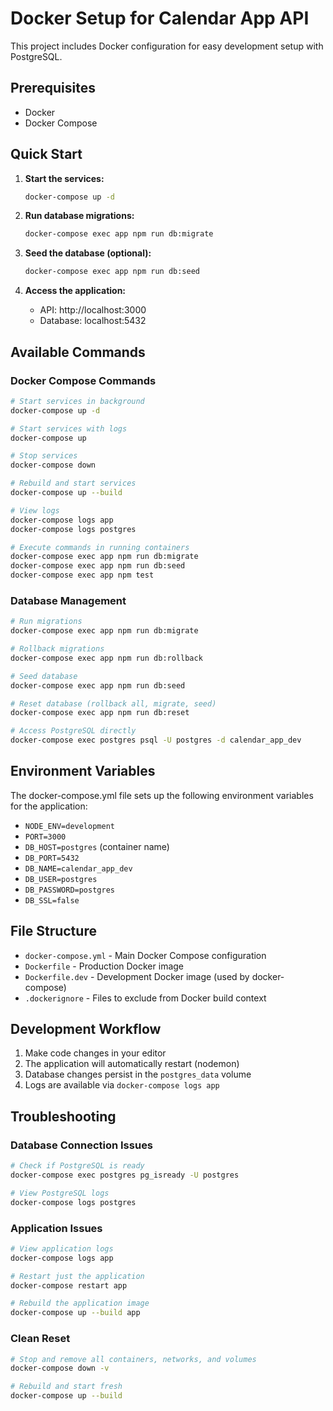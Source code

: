 # Docker Setup for Calendar App API

This project includes Docker configuration for easy development setup with PostgreSQL.

## Prerequisites

- Docker
- Docker Compose

## Quick Start

1. **Start the services:**
   ```bash
   docker-compose up -d
   ```

2. **Run database migrations:**
   ```bash
   docker-compose exec app npm run db:migrate
   ```

3. **Seed the database (optional):**
   ```bash
   docker-compose exec app npm run db:seed
   ```

4. **Access the application:**
   - API: http://localhost:3000
   - Database: localhost:5432

## Available Commands

### Docker Compose Commands
```bash
# Start services in background
docker-compose up -d

# Start services with logs
docker-compose up

# Stop services
docker-compose down

# Rebuild and start services
docker-compose up --build

# View logs
docker-compose logs app
docker-compose logs postgres

# Execute commands in running containers
docker-compose exec app npm run db:migrate
docker-compose exec app npm run db:seed
docker-compose exec app npm test
```

### Database Management
```bash
# Run migrations
docker-compose exec app npm run db:migrate

# Rollback migrations
docker-compose exec app npm run db:rollback

# Seed database
docker-compose exec app npm run db:seed

# Reset database (rollback all, migrate, seed)
docker-compose exec app npm run db:reset

# Access PostgreSQL directly
docker-compose exec postgres psql -U postgres -d calendar_app_dev
```

## Environment Variables

The docker-compose.yml file sets up the following environment variables for the application:

- `NODE_ENV=development`
- `PORT=3000`
- `DB_HOST=postgres` (container name)
- `DB_PORT=5432`
- `DB_NAME=calendar_app_dev`
- `DB_USER=postgres`
- `DB_PASSWORD=postgres`
- `DB_SSL=false`

## File Structure

- `docker-compose.yml` - Main Docker Compose configuration
- `Dockerfile` - Production Docker image
- `Dockerfile.dev` - Development Docker image (used by docker-compose)
- `.dockerignore` - Files to exclude from Docker build context

## Development Workflow

1. Make code changes in your editor
2. The application will automatically restart (nodemon)
3. Database changes persist in the `postgres_data` volume
4. Logs are available via `docker-compose logs app`

## Troubleshooting

### Database Connection Issues
```bash
# Check if PostgreSQL is ready
docker-compose exec postgres pg_isready -U postgres

# View PostgreSQL logs
docker-compose logs postgres
```

### Application Issues
```bash
# View application logs
docker-compose logs app

# Restart just the application
docker-compose restart app

# Rebuild the application image
docker-compose up --build app
```

### Clean Reset
```bash
# Stop and remove all containers, networks, and volumes
docker-compose down -v

# Rebuild and start fresh
docker-compose up --build
